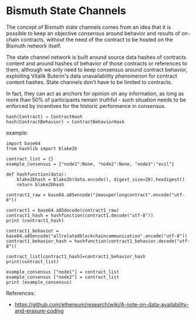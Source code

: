 # Bismuth State Channels

The concept of Bismuth state channels comes from an idea that it is possible 
to keep an objective consensus around behavior and results of on-chain contracts, without 
the need of the contract to be hosted on the Bismuth network itself.

The state channel network is built around source data hashes of contracts content
and around hashes of behavior of those contracts or references to them, although we only 
need to keep consensus around contract behavior, exploiting Vitalik Buterin's data 
unavailability phenomenon for contract content hashes. State channels don't have to be 
limited to contracts. 

In fact,
they can act as anchors for opinion on any information, as long as more than 50% of
 participants remain truthful - such situation needs to be enforced by incentives for the
 historic performance in consensus. 

```
hash(Contract) → ContractHash
hash(ContractBehavior) → ContractBehaviorHash
```
 example:
 
```
import base64
from hashlib import blake2b

contract_list = {}
example_consensus = {"node1":None, "node2":None, "node3":"evil"}

def hashfunction(data):
    blake2bhash = blake2b(data.encode(), digest_size=20).hexdigest()
    return blake2bhash

contract1_raw = base64.a85encode("imasuperlongcontract".encode("utf-8"))

contract1 = base64.a85decode(contract1_raw)
contract1_hash = hashfunction(contract1.decode("utf-8"))
print (contract1_hash)

contract1_behavior = base64.a85encode("allrelatedblockchaincommunication".encode("utf-8"))
contract1_behavior_hash = hashfunction(contract1_behavior.decode("utf-8"))

contract_list[contract1_hash]=contract1_behavior_hash
print(contract_list)

example_consensus ["node1"] = contract_list
example_consensus ["node2"] = contract_list
print (example_consensus)
```
 
 References:
 * https://github.com/ethereum/research/wiki/A-note-on-data-availability-and-erasure-coding
